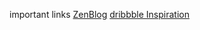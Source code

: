 important links
[ZenBlog](https://bootstrapmade.com/demo/ZenBlog/)
[dribbble Inspiration](https://dribbble.com/shots/13926447/attachments/5536735?mode=media)